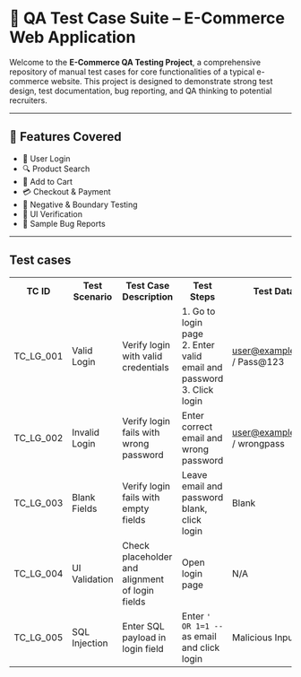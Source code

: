 # 🧪 QA Test Case Suite – E-Commerce Web Application

Welcome to the **E-Commerce QA Testing Project**, a comprehensive repository of manual test cases for core functionalities of a typical e-commerce website. This project is designed to demonstrate strong test design, test documentation, bug reporting, and QA thinking to potential recruiters.

---

## 📌 Features Covered

- 🔐 User Login
- 🔍 Product Search
- 🛒 Add to Cart
- 💳 Checkout & Payment
- 🚫 Negative & Boundary Testing
- 📸 UI Verification
- 🐞 Sample Bug Reports

---

## Test cases

<table>
  <tr>
    <th>TC ID</th>
    <th>Test Scenario</th>
    <th>Test Case Description</th>
    <th>Test Steps</th>
    <th>Test Data</th>
    <th>Expected Result</th>
    <th>Priority</th>
    <th>Status</th>
  </tr>
  <tr>
    <td>TC_LG_001</td>
    <td>Valid Login</td>
    <td>Verify login with valid credentials</td>
    <td>1. Go to login page<br>2. Enter valid email and password<br>3. Click login</td>
    <td><a href="mailto:user@example.com">user@example.com</a> / Pass@123</td>
    <td>User should be redirected to dashboard</td>
    <td>High</td>
    <td>Pass</td>
  </tr>
  <tr>
    <td>TC_LG_002</td>
    <td>Invalid Login</td>
    <td>Verify login fails with wrong password</td>
    <td>Enter correct email and wrong password</td>
    <td><a href="mailto:user@example.com">user@example.com</a> / wrongpass</td>
    <td>Show error message “Invalid credentials”</td>
    <td>High</td>
    <td>Pass</td>
  </tr>
  <tr>
    <td>TC_LG_003</td>
    <td>Blank Fields</td>
    <td>Verify login fails with empty fields</td>
    <td>Leave email and password blank, click login</td>
    <td>Blank</td>
    <td>Show validation messages</td>
    <td>Medium</td>
    <td>Pass</td>
  </tr>
  <tr>
    <td>TC_LG_004</td>
    <td>UI Validation</td>
    <td>Check placeholder and alignment of login fields</td>
    <td>Open login page</td>
    <td>N/A</td>
    <td>Email and Password placeholders shown correctly</td>
    <td>Low</td>
    <td>Fail</td>
  </tr>
  <tr>
    <td>TC_LG_005</td>
    <td>SQL Injection</td>
    <td>Enter SQL payload in login field</td>
    <td>Enter <code>' OR 1=1 --</code> as email and click login</td>
    <td>Malicious Input</td>
    <td>Show error or block login attempt</td>
    <td>High</td>
    <td>Pass</td>
  </tr>
</table>


